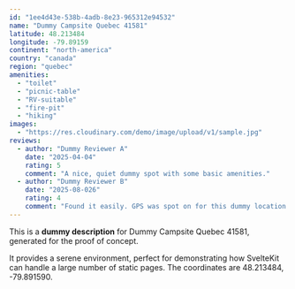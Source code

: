 ```yaml
---
id: "1ee4d43e-538b-4adb-8e23-965312e94532"
name: "Dummy Campsite Quebec 41581"
latitude: 48.213484
longitude: -79.89159
continent: "north-america"
country: "canada"
region: "quebec"
amenities:
  - "toilet"
  - "picnic-table"
  - "RV-suitable"
  - "fire-pit"
  - "hiking"
images:
  - "https://res.cloudinary.com/demo/image/upload/v1/sample.jpg"
reviews:
  - author: "Dummy Reviewer A"
    date: "2025-04-04"
    rating: 5
    comment: "A nice, quiet dummy spot with some basic amenities."
  - author: "Dummy Reviewer B"
    date: "2025-08-026"
    rating: 4
    comment: "Found it easily. GPS was spot on for this dummy location."
---
```


This is a **dummy description** for Dummy Campsite Quebec 41581, generated for the proof of concept.

It provides a serene environment, perfect for demonstrating how SvelteKit can handle a large number of static pages. The coordinates are 48.213484, -79.891590.
